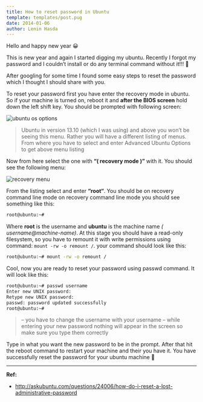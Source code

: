 ```yaml
---
title: How to reset password in Ubuntu
template: templates/post.pug
date: 2014-01-06
author: Lenin Hasda
---
```

Hello and happy new year 😀

This is new year and again I started digging my ubuntu. Recently I forgot my password and I couldn’t install or do any terminal command without it!!! 🙁

After googling for some time I found some easy steps to reset the password which I thought I should share with you.

To reset your password first you have enter the recovery mode in ubuntu. So if your machine is turned on, reboot it and **after the BIOS screen** hold down the left shift key. You should be prompted with following screen:

![ubuntu os options](/img/2_ubuntu-os-options.png)

> Ubuntu in version 13.10 (which I was using) and above you won’t be seeing this menu. Rather you will have a different listing of menus. From where you have to select and enter Advanced Ubuntu Options to get above menu listing

Now from here select the one with **“( recovery mode )”** with it. You should see the following menu:

![recovery menu](/img/2_recovery-menu.png)

From the listing select and enter **“root“**. You should be on recovery command line mode on recovery command line mode you should see something like this:

```bash
root@ubuntu:~#
```

Where **root** is the username and **ubuntu** is the machine name *( username@machine-name)*. At this stage you should have a read-only filesystem, so you have to remount it with write permissions using command: `mount -rw -o remount /`. your command should look like this:

```bash	
root@ubuntu:~# mount -rw -o remount /
```

Cool, now you are ready to reset your password using passwd command. It will look like this:

```bash
root@ubuntu:~# passwd username
Enter new UNIX password:
Retype new UNIX password:
passwd: password updated successfully
root@ubuntu:~#
```

> – you have to change the username with your username
> – while entering your new password nothing will appear in the screen so make sure you type them correctly

Type in what you want the new password to be in the prompt. After that hit the reboot command to restart your machine and their you have it. You have successfully reset the password for your ubuntu machine 🙂


------


**Ref:**      

* http://askubuntu.com/questions/24006/how-do-i-reset-a-lost-administrative-password

